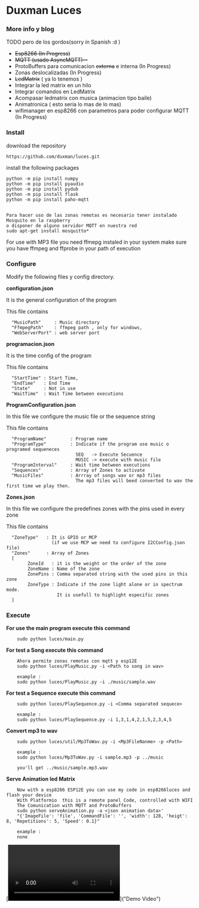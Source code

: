 # Duxman Luces
### More info y blog

TODO pero de los gordos(sorry in Spanish  :d )
* ~~Esp8266 (In Progress)~~ 
* ~~MQTT (usado AsyncMQTT)--~~
* ProtoBuffers para comunicacion ~~externa~~ e interna (In Progress)
* Zonas deslocalizadas (In Progress)
* ~~LedMatrix~~ ( ya lo tenemos )
* Integrar la led matrix en un hilo
* Integrar comandos en LedMatrix
* Acompasar ledmatrix con musica (animacion tipo baile)
* Animatronica ( esto seria lo mas de lo mas) 
* wifimanager en esp8266 con parametros para poder configurar MQTT (In Progress)

### Install
download the repository
````
https://github.com/duxman/luces.git
````
install the following packages
````
python -m pip install numpy
python -m pip install pyaudio
python -m pip install pydub
python -m pip install flask
python -m pip install paho-mqtt


Para hacer uso de las zonas remotas es necesario tener instalado Mosquito en la raspberry
o disponer de alguno servidor MQTT en nuestra red 
sudo apt-get install mosquitto*
````
For use with MP3 file you need ffmepg instaled in your system 
make sure you have ffmpeg and ffprobe in your path of execution

### Configure
Modify the following files y config directory.

**configuration.json**

It is the general configuration of the program

This file contains 

````  
  "MusicPath"     : Music directory
  "FfmpegPath"    : ffmpeg path , only for windows,
  "WebServerPort" : web server port
````

**programacion.json**

It is the time config of the program
 
This file contains 

````
  "StartTime" : Start Time,
  "EndTime"   : End Time
  "State"     : Not in use
  "WaitTime"  : Wait Time between executions
````

**ProgramConfiguration.json**

In this file we configure the music file or the sequence string  

This file contains 

````
  "ProgramName"         : Program name
  "ProgramType"         : Indicate if the program use music o programed sequeneces
                          SEQ   -> Execute Secuence
                          MUSIC -> execute with music file 
  "ProgramInterval"     : Wait time between executions
  "Sequences"           : Array of Zones to activate 
  "MusicFiles"          : Arrray of songs wav or mp3 files
                          The mp3 files will beed converted to wav the first time we play then.                    
````
**Zones.json**

In this file we configure the predefines zones with the pins used in every zone

This file contains 

````
  "ZoneType"   : It is GPIO or MCP
                 (if we use MCP we need to configure I2CConfig.json file)
  "Zones"      : Array of Zones
  [
        ZoneId   : it is the weight or the order of the zone
        ZoneName : Name of the zone
        ZonePins : Comma separated string with the used pins in this zone
        ZoneType : Indicate if the zone light alone or in spectrum mode.
                   It is usefull to highlight especific zones 
  ]                                     
````



### Execute

**For use the main program execute this command**
````
    sudo python luces/main.py
````

**For test a Song execute this command**
````
    Ahora permite zonas remotas con mqtt y esp12E
    sudo python luces/PlayMusic.py -i <Path to song in wav>
    
    example :
    sudo python luces/PlayMusic.py -i ./music/sample.wav
````

**For test a Sequence execute this command**
````
    sudo python luces/PlaySequence.py -i <Comma separated sequece>
    
    example :
    sudo python luces/PlaySequence.py -i 1,3,1,4,2,1,5,2,3,4,5    
````

**Convert mp3 to wav**
````
    sudo python luces/util/Mp3ToWav.py -i <Mp3FileNanme> -p <Path>
    
    example :
    sudo python luces/Mp3ToWav.py -i sample.mp3 -p ../music
    
    you'll get ../music/sample.mp3.wav    
````

**Serve Animation led Matrix**
````
    Now with a esp8266 ESP12E you can use my code in esp8266luces and flash your device
    With Platformio  this is a remote panel Code, controlled with WIFI
    The Comunication with MQTT and ProtoBuffers  
    sudo python serveAnimation.py -a <json animation data>'
    "{'ImageFile': 'file', 'CommandFile': '', 'width': 128, 'heigt': 8, 'Repetitions': 5, 'Speed': 0.1}"
            
    example :
    none        
````
[![Demo Video](./media/VID_20201031_234133.mp4)]("Demo Video")

